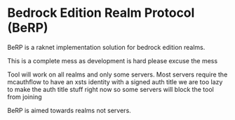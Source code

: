 # Bedrock Edition Realm Protocol (BeRP)
BeRP is a raknet implementation solution for bedrock edition realms.


This is a complete mess as development is hard please excuse the mess


Tool will work on all realms and only some servers.
Most servers require the mcauthflow to have an xsts identity with a signed auth title
we are too lazy to make the auth title stuff right now so some servers will block the tool from joining


BeRP is aimed towards realms not servers.